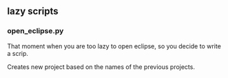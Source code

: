 ## lazy scripts

### open_eclipse.py

That moment when you are too lazy to open eclipse, so you decide to write a scrip.

Creates new project based on the names of the previous projects.
